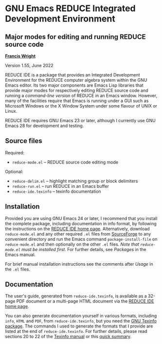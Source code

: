 GNU Emacs REDUCE Integrated Development Environment
===================================================
Major modes for editing and running REDUCE source code
------------------------------------------------------

**[Francis Wright](https://sourceforge.net/u/fjwright)**

Version 1.55, June 2022

REDUCE IDE is a package that provides an Integrated Development
Environment for the REDUCE computer algebra system within the GNU
Emacs editor.  Its two major components are Emacs Lisp libraries that
provide major modes for respectively editing REDUCE source code and
running a *command-line version* of REDUCE in an Emacs window.
However, many of the facilities require that Emacs is running under a
GUI such as Microsoft Windows or the X Window System under some
flavour of UNIX or Linux.

REDUCE IDE requires GNU Emacs 23 or later, although I currently use
GNU Emacs 28 for development and testing.

Source files
------------

Required:

* `reduce-mode.el`  &ndash;  REDUCE source code editing mode

Optional:

* `reduce-delim.el`  &ndash;  highlight matching group or block delimiters
* `reduce-run.el`  &ndash;  run REDUCE in an Emacs buffer
* `reduce-ide.texinfo`  &ndash;  texinfo documentation

Installation
------------

Provided you are using GNU Emacs 24 or later, I recommend that you
install the complete package, including documentation in info format,
by following the instructions on the [REDUCE IDE home
page](https://reduce-algebra.sourceforge.io/reduce-ide/).
Alternatively, download `reduce-mode.el` and any other required `.el`
files from
[SourceForge](https://sourceforge.net/p/reduce-algebra/code/HEAD/tree/trunk/generic/emacs/)
to any convenient directory and run the Emacs command
`package-install-file` on `reduce-mode.el` and then optionally on the
other `.el` files.  *Note that `reduce-mode.el` must be installed
first*.  For further details, see *Packages* in the Emacs manual.

For brief manual installation instructions see the comments after
*Usage* in the `.el` files.

Documentation
-------------

The user's guide, generated from `reduce-ide.texinfo`, is available as
a 32-page PDF document or a multi-page HTML document via the [REDUCE
IDE home page](https://reduce-algebra.sourceforge.io/reduce-ide/).

You can also generate documentation yourself in various formats,
including `info`, `HTML` and `PDF`, from `reduce-ide.texinfo`, but you
need the [GNU Texinfo package](https://www.gnu.org/software/texinfo/).
The commands I used to generate the formats that I provide are listed
at the end of `reduce-ide.texinfo`.  For further details, please read
sections 20 to 22 of the [Texinfo
manual](https://www.gnu.org/software/texinfo/manual/texinfo/) or this
[quick summary](https://en.wikipedia.org/wiki/Texinfo).
